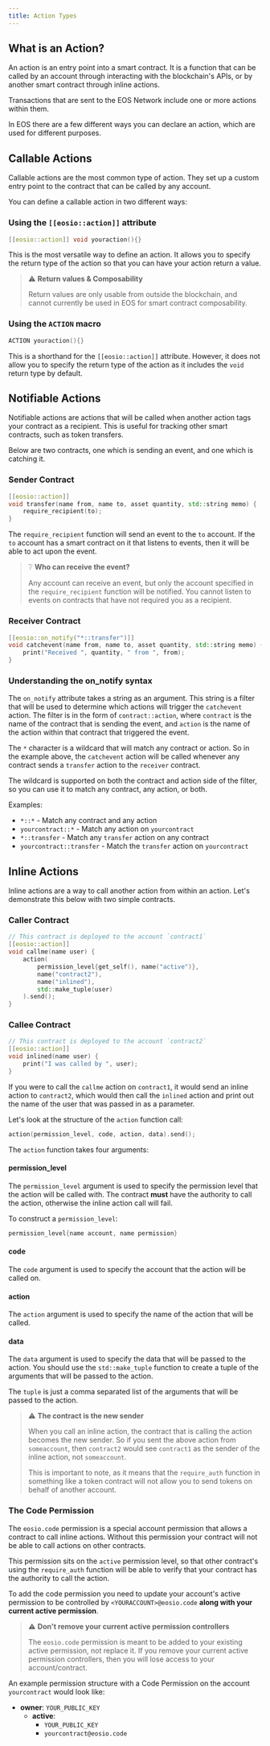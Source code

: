 ```yaml
---
title: Action Types
---
```


## What is an Action?

An action is an entry point into a smart contract. It is a function that can be called by an account through 
interacting with the blockchain's APIs, or by another smart contract through inline actions.

Transactions that are sent to the EOS Network include one or more actions within them. 

In EOS there are a few different ways you can declare an action, which are used for different purposes.


## Callable Actions

Callable actions are the most common type of action. 
They set up a custom entry point to the contract that can be called by any account.

You can define a callable action in two different ways:


### Using the `[[eosio::action]]` attribute

```cpp
[[eosio::action]] void youraction(){}
```

This is the most versatile way to define an action. It allows you to specify the 
return type of the action so that you can have your action return a value.

> ⚠ **Return values & Composability**
>
> Return values are only usable from outside the blockchain, and cannot currently be used
> in EOS for smart contract composability. 

### Using the `ACTION` macro

```cpp
ACTION youraction(){}
```

This is a shorthand for the `[[eosio::action]]` attribute. However,
it does not allow you to specify the return type of the action as it includes the `void`
return type by default.


## Notifiable Actions

Notifiable actions are actions that will be called when another action tags your contract
as a recipient. This is useful for tracking other smart contracts, such as token transfers.

Below are two contracts, one which is sending an event, and one which is catching it.

### Sender Contract

```cpp
[[eosio::action]] 
void transfer(name from, name to, asset quantity, std::string memo) {
    require_recipient(to);
}
```

The `require_recipient` function will send an event to the `to` account. If the `to` account has
a smart contract on it that listens to events, then it will be able to act upon the event.

> ❔ **Who can receive the event?**
> 
> Any account can receive an event, but only the account specified in the `require_recipient` function
> will be notified. You cannot listen to events on contracts that have not required you as a recipient.


### Receiver Contract

```cpp
[[eosio::on_notify("*::transfer")]] 
void catchevent(name from, name to, asset quantity, std::string memo) {
    print("Received ", quantity, " from ", from);
}
```

### Understanding the on_notify syntax

The `on_notify` attribute takes a string as an argument. This string is a filter that will be used to determine
which actions will trigger the `catchevent` action. The filter is in the form of `contract::action`, where `contract`
is the name of the contract that is sending the event, and `action` is the name of the action within that contract that
triggered the event.

The `*` character is a wildcard that will match any contract or action. So in the example above, the `catchevent` action
will be called whenever any contract sends a `transfer` action to the `receiver` contract.

The wildcard is supported on both the contract and action side of the filter, so you can use it to match any contract, any action, or both.

Examples:
- `*::*` - Match any contract and any action
- `yourcontract::*` - Match any action on `yourcontract`
- `*::transfer` - Match any `transfer` action on any contract
- `yourcontract::transfer` - Match the `transfer` action on `yourcontract`

## Inline Actions

Inline actions are a way to call another action from within an action. Let's demonstrate this
below with two simple contracts. 


### Caller Contract

```cpp
// This contract is deployed to the account `contract1`
[[eosio::action]]
void callme(name user) {
    action(
        permission_level{get_self(), name("active")},
        name("contract2"),
        name("inlined"),
        std::make_tuple(user)
    ).send();
}
```

### Callee Contract

```cpp
// This contract is deployed to the account `contract2`
[[eosio::action]]
void inlined(name user) {
    print("I was called by ", user);
}
```

If you were to call the `callme` action on `contract1`, it would send an inline action to `contract2`, which would 
then call the `inlined` action and print out the name of the user that was passed in as a parameter.

Let's look at the structure of the `action` function call:

```cpp
action(permission_level, code, action, data).send();
```

The `action` function takes four arguments:

#### permission_level

The `permission_level` argument is used to specify the permission level that the action will be called with.
The contract **must** have the authority to call the action, otherwise the inline action call will fail.

To construct a `permission_level`:
```cpp
permission_level{name account, name permission}
```

#### code

The `code` argument is used to specify the account that the action will be called on.

#### action

The `action` argument is used to specify the name of the action that will be called.

#### data

The `data` argument is used to specify the data that will be passed to the action.
You should use the `std::make_tuple` function to create a tuple of the arguments that will be passed to the action.

The `tuple` is just a comma separated list of the arguments that will be passed to the action.

> ⚠ **The contract is the new sender**
>
> When you call an inline action, the contract that is calling the action becomes the new sender.
> So if you sent the above action from `someaccount`, then `contract2` would see `contract1` as the sender
> of the inline action, not `someaccount`.
> 
> This is important to note, as it means that the `require_auth` function in something like a token contract
> will not allow you to send tokens on behalf of another account. 

### The Code Permission

The `eosio.code` permission is a special account permission that allows a contract to call inline actions.
Without this permission your contract will not be able to call actions on other contracts.

This permission sits on the `active` permission level, so that other contract's using the `require_auth`
function will be able to verify that your contract has the authority to call the action.

To add the code permission you need to update your account's active permission to be controlled by
`<YOURACCOUNT>@eosio.code` **along with your current active permission**.

> ⚠ **Don't remove your current active permission controllers**
> 
> The `eosio.code` permission is meant to be added to your existing active permission, not replace it.
> If you remove your current active permission controllers, then you will lose access to your account/contract.

An example permission structure with a Code Permission on the account `yourcontract` would look like:
- **owner**: `YOUR_PUBLIC_KEY`
  - **active**: 
      - `YOUR_PUBLIC_KEY`
      - `yourcontract@eosio.code`

